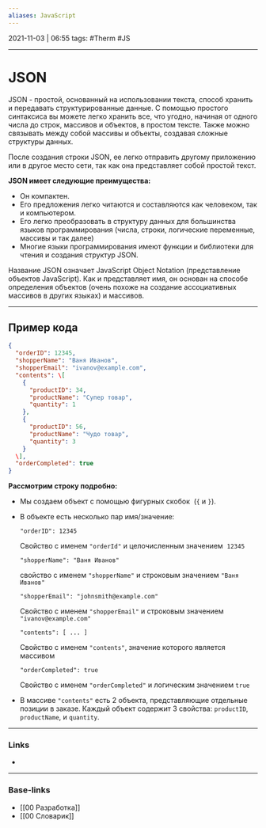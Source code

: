```yaml
---
aliases: JavaScript
---
```

2021-11-03 | 06:55
tags: #Therm #JS
___

# JSON
JSON - простой, основанный на использовании текста, способ хранить и передавать структурированные данные. С помощью простого синтаксиса вы можете легко хранить все, что угодно, начиная от одного числа до строк, массивов и объектов, в простом тексте. Также можно связывать между собой массивы и объекты, создавая сложные структуры данных.

После создания строки JSON, ее легко отправить другому приложению или в другое место сети, так как она представляет собой простой текст.

**JSON имеет следующие преимущества:**
-   Он компактен.
-   Его предложения легко читаются и составляются как человеком, так и компьютером.
-   Его легко преобразовать в структуру данных для большинства языков программирования (числа, строки, логические переменные, массивы и так далее)
-   Многие языки программирования имеют функции и библиотеки для чтения и создания структур JSON.

Название JSON означает JavaScript Object Notation (представление объектов JavaScript). Как и представляет имя, он основан на способе определения объектов (очень похоже на создание ассоциативных массивов в других языках) и массивов.

---
## Пример кода

```JSON
{
  "orderID": 12345,
  "shopperName": "Ваня Иванов",
  "shopperEmail": "ivanov@example.com",
  "contents": \[
    {
      "productID": 34,
      "productName": "Супер товар",
      "quantity": 1
    },
    {
      "productID": 56,
      "productName": "Чудо товар",
      "quantity": 3
    }
  \],
  "orderCompleted": true
}
```

**Рассмотрим строку подробно:**

-   Мы создаем объект с помощью фигурных скобок  (`{` и `}`).
-   В объекте есть несколько пар имя/значение:
    
    `"orderID": 12345`
    
    Свойство с именем `"orderId"` и целочисленным значением  `12345`
    
    `"shopperName": "Ваня Иванов"`
    
    свойство с именем `"shopperName"` и строковым значением `"Ваня Иванов"`
    
    `"shopperEmail": "johnsmith@example.com"`
    
    Свойство с именем `"shopperEmail"` и строковым значением `"ivanov@example.com"`
    
    `"contents": [ ... ]`
    
    Свойство с именем `"contents"`, значение которого является массивом
    
    `"orderCompleted": true`
    
    Свойство с именем `"orderCompleted"` и логическим значением `true`
    
-   В массиве `"contents"` есть 2 объекта, представляющие отдельные позиции в заказе. Каждый объект содержит 3 свойства: `productID`, `productName`, и `quantity`.


___
### Links
- 

___
### Base-links
- [[00 Разработка]]
- [[00 Словарик]]


